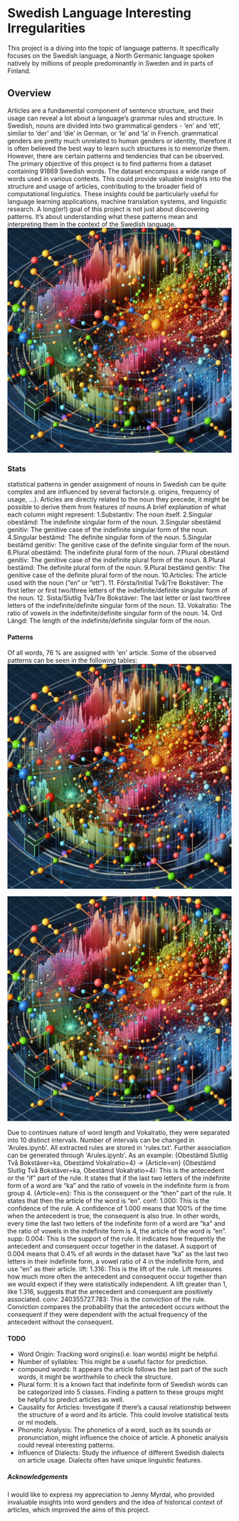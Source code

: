 # Swedish Language Interesting Irregularities
This project is a diving into the topic of language patterns. It specifically focuses on the Swedish language, a North Germanic language spoken natively by millions of people predominantly in Sweden and in parts of Finland.

## Overview

Articles are a fundamental component of sentence structure, and their usage can reveal a lot about a language’s grammar rules and structure. 
In Swedish, nouns are divided into two grammatical genders - ‘en’ and ‘ett’, similar to ‘der’ and ‘die’ in German, or ‘le’ and ‘la’ in French. grammatical genders are pretty much unrelated to human genders or identity, therefore it is often believed the best way to learn such structures is to memorize them.
However, there are certain patterns and tendencies that can be observed. 
The primary objective of this project is to find patterns from a dataset containing 91869 Swedish words. The dataset encompass a wide range of words used in various contexts. 
This could provide valuable insights into the structure and usage of articles, contributing to the broader field of computational linguistics. These insights could be particularly useful for language learning applications, machine translation systems, and linguistic research.
A long(er!) goal of this project is not just about discovering patterns. It’s about understanding what these patterns mean and interpreting them in the context of the Swedish language.
<img src="https://github.com/Hirbod-JORFlint/Language-Analysis/blob/37354651a50452b4405371818d48e06aa711002f/Stage_2/Swedish/props/Pattern_mining_connections.jpeg"></img>

### Stats
statistical patterns in gender assignment of nouns in Swedish can be quite complex and are influenced by several factors(e.g. origins, frequency of usage, ...). 
Articles are directly related to the noun they precede, it might be possible to derive them from features of nouns.A brief explanation of what each column might represent:
	1.Substantiv: The noun itself.
	2.Singular obestämd: The indefinite singular form of the noun.
	3.Singular obestämd genitiv: The genitive case of the indefinite singular form of the noun.
	4.Singular bestämd: The definite singular form of the noun.
	5.Singular bestämd genitiv: The genitive case of the definite singular form of the noun.
	6.Plural obestämd: The indefinite plural form of the noun.
	7.Plural obestämd genitiv: The genitive case of the indefinite plural form of the noun.
	8.Plural bestämd: The definite plural form of the noun.
	9.Plural bestämd genitiv: The genitive case of the definite plural form of the noun.
	10.Articles: The article used with the noun (“en” or “ett”).
	11. Första/Initial Två/Tre Bokstäver: The first letter or first two/three letters of the indefinite/definite singular form of the noun. 
	12. Sista/Slutlig Två/Tre Bokstäver: The last letter or last two/three letters of the indefinite/definite singular form of the noun. 
	13. Vokalratio: The ratio of vowels in the indefinite/definite singular form of the noun.
	14. Ord Längd: The length of the indefinite/definite singular form of the noun.
	
#### Patterns

Of all words, 76 % are assigned with 'en' article. Some of the observed patterns can be seen in the following tables:
<img src="https://github.com/Hirbod-JORFlint/Language-Analysis/blob/37354651a50452b4405371818d48e06aa711002f/Stage_2/Swedish/props/Pattern_mining_connections.jpeg"></img>


<img src="https://github.com/Hirbod-JORFlint/Language-Analysis/blob/37354651a50452b4405371818d48e06aa711002f/Stage_2/Swedish/props/Pattern_mining_connections.jpeg"></img>


Due to continues nature of word length and Vokalratio, they were separated into 10 distinct intervals. Number of intervals can be changed in 'Arules.ipynb'.
All extracted rules are stored in 'rules.txt'. Further association can be generated through 'Arules.ipynb'. As an example:
{Obestämd Slutlig Två Bokstäver=ka, Obestämd Vokalratio=4} -> {Article=en}
{Obestämd Slutlig Två Bokstäver=ka, Obestämd Vokalratio=4}: This is the antecedent or the “if” part of the rule. It states that if the last two letters of the indefinite form of a word are “ka” and the ratio of vowels in the indefinite form is from group 4.
{Article=en}: This is the consequent or the “then” part of the rule. It states that then the article of the word is “en”.
conf: 1.000: This is the confidence of the rule. A confidence of 1.000 means that 100% of the time when the antecedent is true, the consequent is also true. In other words, every time the last two letters of the indefinite form of a word are “ka” and the ratio of vowels in the indefinite form is 4, the article of the word is “en”.
supp: 0.004: This is the support of the rule. It indicates how frequently the antecedent and consequent occur together in the dataset. A support of 0.004 means that 0.4% of all words in the dataset have “ka” as the last two letters in their indefinite form, a vowel ratio of 4 in the indefinite form, and use “en” as their article.
lift: 1.316: This is the lift of the rule. Lift measures how much more often the antecedent and consequent occur together than we would expect if they were statistically independent. A lift greater than 1, like 1.316, suggests that the antecedent and consequent are positively associated.
conv: 240355727.783: This is the conviction of the rule. Conviction compares the probability that the antecedent occurs without the consequent if they were dependent with the actual frequency of the antecedent without the consequent.

#### TODO

- Word Origin: Tracking word origins(i.e. loan words) might be helpful.
- Number of syllables: This might be a useful factor for prediction.
- compound words: It appears the article follows the last part of the such words, it might be worthwhile to check the structure.
- Plural form: It is a known fact that indefinite form of Swedish words can be categorized into 5 classes. Finding a pattern to these groups might be helpful to predict articles as well.
- Causality for Articles: Investigate if there’s a causal relationship between the structure of a word and its article. This could involve statistical tests or ml models.
- Phonetic Analysis: The phonetics of a word, such as its sounds or pronunciation, might influence the choice of article. A phonetic analysis could reveal interesting patterns.
- Influence of Dialects: Study the influence of different Swedish dialects on article usage. Dialects often have unique linguistic features.

##### Acknowledgements

I would like to express my appreciation to Jenny Myrdal, who provided invaluable insights into word genders and the idea of historical context of articles, which improved the aims of this project. 


